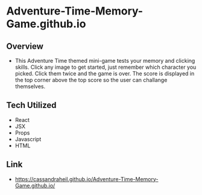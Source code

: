 # Adventure-Time-Memory-Game.github.io
## Overview
* This Adventure Time themed mini-game tests your memory and clicking skills. Click any image to get started, just remember which character you picked. Click them twice and the game is over. The score is displayed in the top corner above the top score so the user can challange themselves.

## Tech Utilized
* React
* JSX
* Props
* Javascript
* HTML

## Link 
* https://cassandraheil.github.io/Adventure-Time-Memory-Game.github.io/
